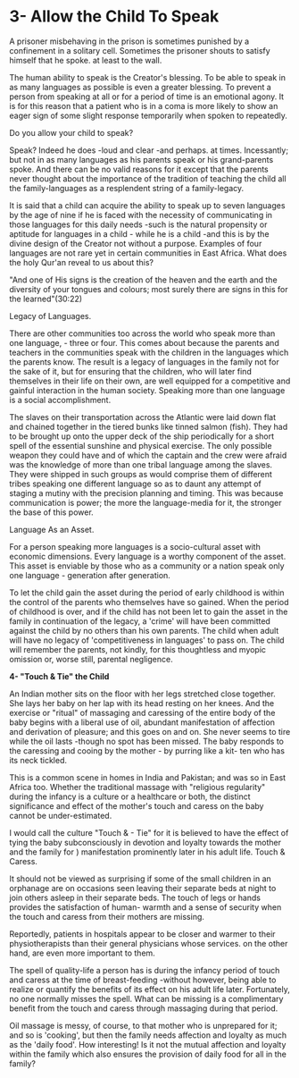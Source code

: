 3- Allow the Child To Speak
===========================

A prisoner misbehaving in the prison is sometimes punished by a
confinement in a solitary cell. Sometimes the prisoner shouts to satisfy
himself that he spoke. at least to the wall.

The human ability to speak is the Creator's blessing. To be able to
speak in as many languages as possible is even a greater blessing. To
prevent a person from speaking at all or for a period of time is an
emotional agony. It is for this reason that a patient who is in a coma
is more likely to show an eager sign of some slight response temporarily
when spoken to repeatedly.

Do you allow your child to speak?

Speak? Indeed he does -loud and clear -and perhaps. at times.
Incessantly; but not in as many languages as his parents speak or his
grand-parents spoke. And there can be no valid reasons for it except
that the parents never thought about the importance of the tradition of
teaching the child all the family-languages as a resplendent string of a
family-legacy.

It is said that a child can acquire the ability to speak up to seven
languages by the age of nine if he is faced with the necessity of
communicating in those languages for this daily needs -such is the
natural propensity or aptitude for languages in a child - while he is a
child -and this is by the divine design of the Creator not without a
purpose. Examples of four languages are not rare yet in certain
communities in East Africa. What does the holy Qur'an reveal to us about
this?

"And one of His signs is the creation of the heaven and the earth and
the diversity of your tongues and colours; most surely there are signs
in this for the learned"(30:22)

Legacy of Languages.

There are other communities too across the world who speak more than
one language, - three or four. This comes about because the parents and
teachers in the communities speak with the children in the languages
which the parents know. The result is a legacy of languages in the
family not for the sake of it, but for ensuring that the children, who
will later find themselves in their life on their own, are well equipped
for a competitive and gainful interaction in the human society. Speaking
more than one language is a social accomplishment.

The slaves on their transportation across the Atlantic were laid down
flat and chained together in the tiered bunks like tinned salmon (fish).
They had to be brought up onto the upper deck of the ship periodically
for a short spell of the essential sunshine and physical exercise. The
only possible weapon they could have and of which the captain and the
crew were afraid was the knowledge of more than one tribal language
among the slaves. They were shipped in such groups as would comprise
them of different tribes speaking one different language so as to daunt
any attempt of staging a mutiny with the precision planning and timing.
This was because communication is power; the more the language-media for
it, the stronger the base of this power.

Language As an Asset.

For a person speaking more languages is a socio-cultural asset with
economic dimensions. Every language is a worthy component of the asset.
This asset is enviable by those who as a community or a nation speak
only one language - generation after generation.

To let the child gain the asset during the period of early childhood is
within the control of the parents who themselves have so gained. When
the period of childhood is over, and if the child has not been let to
gain the asset in the family in continuation of the legacy, a 'crime'
will have been committed against the child by no others than his own
parents. The child when adult will have no legacy of 'competitiveness in
languages' to pass on. The child will remember the parents, not kindly,
for this thoughtless and myopic omission or, worse still, parental
negligence.


**4- "Touch & Tie" the Child**

An Indian mother sits on the floor with her legs stretched close
together. She lays her baby on her lap with its head resting on her
knees. And the exercise or "ritual" of massaging and caressing of the
entire body of the baby begins with a liberal use of oil, abundant
manifestation of affection and derivation of pleasure; and this goes on
and on. She never seems to tire while the oil lasts -though no spot has
been missed. The baby responds to the caressing and cooing by the
mother - by purring like a kit- ten who has its neck tickled.

This is a common scene in homes in India and Pakistan; and was so in
East Africa too. Whether the traditional massage with "religious
regularity" during the infancy is a culture or a healthcare or both, the
distinct significance and effect of the mother's touch and caress on the
baby cannot be under-estimated.

I would call the culture "Touch & - Tie" for it is believed to have the
effect of tying the baby subconsciously in devotion and loyalty towards
the mother and the family for ) manifestation prominently later in his
adult life. Touch & Caress.

It should not be viewed as surprising if some of the small children in
an orphanage are on occasions seen leaving their separate beds at night
to join others asleep in their separate beds. The touch of legs or hands
provides the satisfaction of human- warmth and a sense of security when
the touch and caress from their mothers are missing.

Reportedly, patients in hospitals appear to be closer and warmer to
their physiotherapists than their general physicians whose services. on
the other hand, are even more important to them.

The spell of quality-life a person has is during the infancy period of
touch and caress at the time of breast-feeding -without however, being
able to realize or quantify the benefits of its effect on his adult life
later. Fortunately, no one normally misses the spell. What can be
missing is a complimentary benefit from the touch and caress through
massaging during that period.

Oil massage is messy, of course, to that mother who is unprepared for
it; and so is 'cooking', but then the family needs affection and loyalty
as much as the 'daily food'. How interesting! Is it not the mutual
affection and loyalty within the family which also ensures the provision
of daily food for all in the family?


